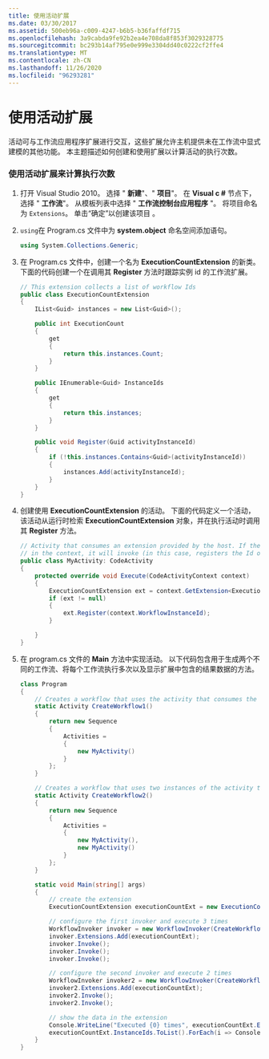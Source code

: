```yaml
---
title: 使用活动扩展
ms.date: 03/30/2017
ms.assetid: 500eb96a-c009-4247-b6b5-b36faffdf715
ms.openlocfilehash: 3a9cabda9fe92b2ea4e708da8f853f3029328775
ms.sourcegitcommit: bc293b14af795e0e999e3304dd40c0222cf2ffe4
ms.translationtype: MT
ms.contentlocale: zh-CN
ms.lasthandoff: 11/26/2020
ms.locfileid: "96293281"
---
```

# <a name="using-activity-extensions"></a>使用活动扩展

活动可与工作流应用程序扩展进行交互，这些扩展允许主机提供未在工作流中显式建模的其他功能。  本主题描述如何创建和使用扩展以计算活动的执行次数。

### <a name="to-use-an-activity-extension-to-count-executions"></a>使用活动扩展来计算执行次数

1. 打开 Visual Studio 2010。 选择 " **新建**"、" **项目**"。 在 **Visual c #** 节点下，选择 " **工作流**"。  从模板列表中选择 " **工作流控制台应用程序** "。 将项目命名为 `Extensions`。 单击“确定”以创建该项目  。

2. `using`在 Program.cs 文件中为 **system.object** 命名空间添加语句。

    ```csharp
    using System.Collections.Generic;
    ```

3. 在 Program.cs 文件中，创建一个名为 **ExecutionCountExtension** 的新类。 下面的代码创建一个在调用其 **Register** 方法时跟踪实例 id 的工作流扩展。

    ```csharp
    // This extension collects a list of workflow Ids
    public class ExecutionCountExtension
    {
        IList<Guid> instances = new List<Guid>();

        public int ExecutionCount
        {
            get
            {
                return this.instances.Count;
            }
        }

        public IEnumerable<Guid> InstanceIds
        {
            get
            {
                return this.instances;
            }
        }

        public void Register(Guid activityInstanceId)
        {
            if (!this.instances.Contains<Guid>(activityInstanceId))
            {
                instances.Add(activityInstanceId);
            }
        }
    }
    ```

4. 创建使用 **ExecutionCountExtension** 的活动。 下面的代码定义一个活动，该活动从运行时检索 **ExecutionCountExtension** 对象，并在执行活动时调用其 **Register** 方法。

    ```csharp
    // Activity that consumes an extension provided by the host. If the extension is available
    // in the context, it will invoke (in this case, registers the Id of the executing workflow)
    public class MyActivity: CodeActivity
    {
        protected override void Execute(CodeActivityContext context)
        {
            ExecutionCountExtension ext = context.GetExtension<ExecutionCountExtension>();
            if (ext != null)
            {
                ext.Register(context.WorkflowInstanceId);
            }

        }
    }
    ```

5. 在 program.cs 文件的 **Main** 方法中实现活动。 以下代码包含用于生成两个不同的工作流、将每个工作流执行多次以及显示扩展中包含的结果数据的方法。

    ```csharp
    class Program
    {
        // Creates a workflow that uses the activity that consumes the extension
        static Activity CreateWorkflow1()
        {
            return new Sequence
            {
                Activities =
                {
                    new MyActivity()
                }
            };
        }

        // Creates a workflow that uses two instances of the activity that consumes the extension
        static Activity CreateWorkflow2()
        {
            return new Sequence
            {
                Activities =
                {
                    new MyActivity(),
                    new MyActivity()
                }
            };
        }

        static void Main(string[] args)
        {
            // create the extension
            ExecutionCountExtension executionCountExt = new ExecutionCountExtension();

            // configure the first invoker and execute 3 times
            WorkflowInvoker invoker = new WorkflowInvoker(CreateWorkflow1());
            invoker.Extensions.Add(executionCountExt);
            invoker.Invoke();
            invoker.Invoke();
            invoker.Invoke();

            // configure the second invoker and execute 2 times
            WorkflowInvoker invoker2 = new WorkflowInvoker(CreateWorkflow2());
            invoker2.Extensions.Add(executionCountExt);
            invoker2.Invoke();
            invoker2.Invoke();

            // show the data in the extension
            Console.WriteLine("Executed {0} times", executionCountExt.ExecutionCount);
            executionCountExt.InstanceIds.ToList().ForEach(i => Console.WriteLine("...{0}", i));
        }
    }
    ```
